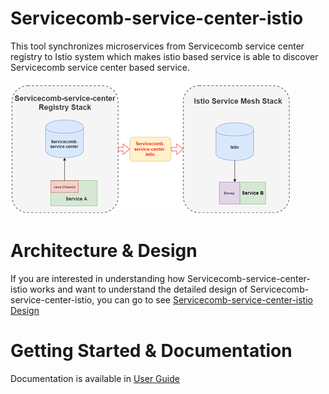 # Servicecomb-service-center-istio
This tool synchronizes microservices from Servicecomb service center registry to Istio system which makes istio based service is able to discover Servicecomb service center based service.

![image](docs/imgs/overall.png)

# Architecture & Design
If you are interested in understanding how Servicecomb-service-center-istio works and want to understand the detailed design of Servicecomb-service-center-istio, you can go to see [Servicecomb-service-center-istio Design](docs/design.md)

# Getting Started & Documentation
Documentation is available in [User Guide](docs/user_guide.md)

